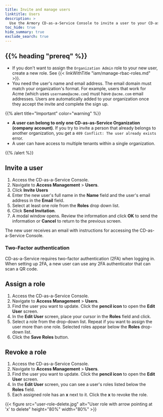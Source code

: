 ```yaml
---
title: Invite and manage users
linktitle: Users
description: >
  Use the Armory CD-as-a-Service Console to invite a user to your CD-as-a-Service organization.
toc_hide: true
hide_summary: true
exclude_search: true
---
```


## {{% heading "prereq" %}}

* If you don't want to assign the `Organization Admin` role to your new user, create a new role. See {{< linkWithTitle "iam/manage-rbac-roles.md" >}}.
* You need the user's name and email address. The email domain must match your organization's format. For example, users that work for Acme (which uses `username@acme.com`) must have `@acme.com` email addresses. Users are automatically added to your organization once they accept the invite and complete the sign up.

{{% alert title="Important" color="warning" %}}

* **A user can belong to only one CD-as-as-Service Organization (company account)**. If you try to invite a person that already belongs to another organization, you get a `409 Conflict: The user already exists` error.
* A user can have access to multiple tenants within a single organization.

{{% /alert %}}

## Invite a user

1. Access the CD-as-a-Service Console.
1. Navigate to **Access Management** > **Users**.
1. Click **Invite Users**
1. Enter the new user's full name in the **Name** field and the user's email address in the **Email** field.
1. Select at least one role from the **Roles** drop down list.
1. Click **Send Invitation**.
1. A modal window opens. Review the information and click **OK** to send the information or **Cancel** to return to the previous screen.

The new user receives an email with instructions for accessing the CD-as-a-Service Console.

### Two-Factor authentication

CD-as-a-Service requires two-factor authentication (2FA) when logging in. When setting up 2FA, a new user can use any 2FA authenticator that can scan a QR code. 

## Assign a role

1. Access the CD-as-a-Service Console.
1. Navigate to **Access Management** > **Users**.
1. Find the user you want to update. Click the **pencil icon** to open the **Edit User** screen.
1. In the **Edit User** screen, place your cursor in the **Roles** field and click.
1. Select a role from the drop-down list. Repeat if you want to assign the user more than one role. Selected roles appear below the **Roles** drop-down list.
1. Click the **Save Roles** button.

## Revoke a role

1. Access the CD-as-a-Service Console.
1. Navigate to **Access Management** > **Users**.
1. Find the user you want to update. Click the **pencil icon** to open the **Edit User** screen.
1. In the **Edit User** screen, you can see a user's roles listed below the **Roles** field.
1. Each assigned role has an **x** next to it. Click the **x** to revoke the role.

{{< figure src="user-role-delete.jpg" alt="User role with arrow pointing at 'x' to delete" height="80%" width="80%" >}}
